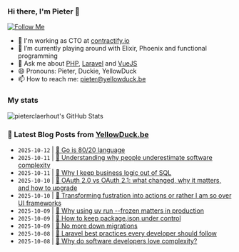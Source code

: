 ### Hi there, I'm Pieter 👋  
[![Follow Me](https://img.shields.io/github/followers/pieterclaerhout?label=Follow&style=social)](https://github.com/pieterclaerhout)

- 🏢 I'm working as CTO at [contractify.io](https://contractify.io)
- 🌱 I’m currently playing around with Elixir, Phoenix and functional programming
- 💬 Ask me about [PHP](https://php.net), [Laravel](http://laravel.com) and [VueJS](https://vuejs.org)
- 😄 Pronouns: Pieter, Duckie, YellowDuck
- 📫 How to reach me: pieter@yellowduck.be

### My stats

![pieterclaerhout's GitHub Stats](https://github-readme-stats.vercel.app/api?username=pieterclaerhout&show_icons=true&count_private=true&line_height=40)

### 📩 Latest Blog Posts from [YellowDuck.be](https://www.yellowduck.be/)
<!-- BLOG-POST-LIST:START -->
- `2025-10-12` | [🔗 Go is 80/20 language](https://www.yellowduck.be/posts/go-is-80-20-language)  
- `2025-10-11` | [🔗 Understanding why people underestimate software complexity](https://www.yellowduck.be/posts/understanding-why-people-underestimate-software-complexity)  
- `2025-10-11` | [🔗 Why I keep business logic out of SQL](https://www.yellowduck.be/posts/why-i-keep-business-logic-out-of-sql)  
- `2025-10-10` | [🔗 OAuth 2.0 vs OAuth 2.1: what changed, why it matters, and how to upgrade](https://www.yellowduck.be/posts/oauth-2-0-vs-oauth-2-1-what-changed-why-it-matters-and-how-to-upgrade)  
- `2025-10-10` | [🔗 Transforming fustration into actions or rather I am so over UI frameworks](https://www.yellowduck.be/posts/transforming-fustration-into-actions-or-rather-i-am-so-over-ui-frameworks-part-1)  
- `2025-10-09` | [🐥 Why using uv run --frozen matters in production](https://www.yellowduck.be/posts/why-using-uv-run-frozen-matters-in-production)  
- `2025-10-09` | [🔗 How to keep package.json under control](https://www.yellowduck.be/posts/how-to-keep-package-json-under-control)  
- `2025-10-09` | [🔗 No more down migrations](https://www.yellowduck.be/posts/no-more-down-migrations)  
- `2025-10-08` | [🐥 Laravel best practices every developer should follow](https://www.yellowduck.be/posts/laravel-best-practices-every-developer-should-follow)  
- `2025-10-08` | [🔗 Why do software developers love complexity?](https://www.yellowduck.be/posts/why-do-software-developers-love-complexity)  

<!-- BLOG-POST-LIST:END -->
